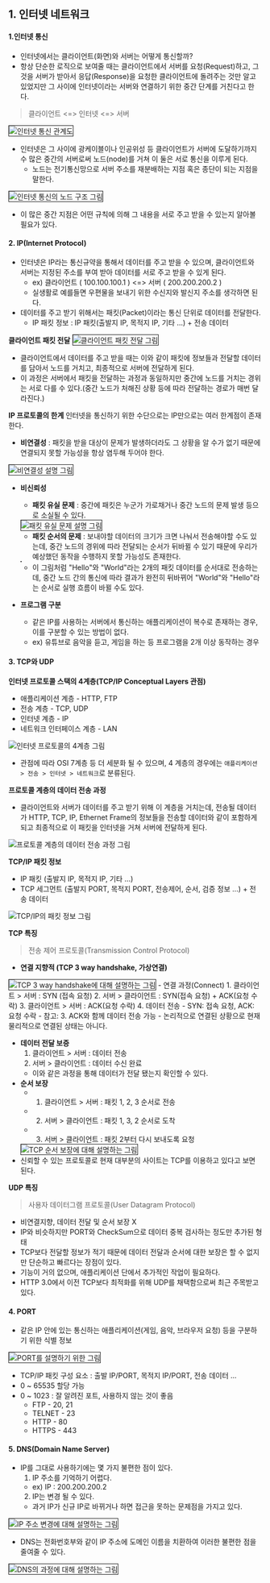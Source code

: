 ## 1. 인터넷 네트워크
#### 1.인터넷 통신
- 인터넷에서는 클라이언트(화면)와 서버는 어떻게 통신할까?
- 항상 단순한 로직으로 보여줄 때는 클라이언트에서 서버를 요청(Request)하고, 그것을 서버가 받아서 응답(Response)을 요청한 클라이언트에 돌려주는 것만 알고 있었지만 그 사이에 인터넷이라는 서버와 연결하기 위한 중간 단계를 거친다고 한다.
> 클라이언트 <=> 인터넷 <=> 서버

<img src="https://user-images.githubusercontent.com/77887712/165696558-2ec20073-44b9-479e-ad63-a94b31d56c80.png" alt="인터넷 통신 관계도" border="1px">

- 인터넷은 그 사이에 광케이블이나 인공위성 등 클라이언트가 서버에 도달하기까지 수 많은 중간의 서버로써 노드(node)를 거쳐 이 둘은 서로 통신을 이루게 된다.
  - 노드는 전기통신망으로 서버 주소를 재분배하는 지점 혹은 종단이 되는 지점을 말한다.

<img src="https://user-images.githubusercontent.com/77887712/165698406-f7155e9c-0537-4c24-bbec-6e76a1aaa83a.png" alt="인터넷 통신의 노드 구조 그림" border="1px">


- 이 많은 중간 지점은 어떤 규칙에 의해 그 내용을 서로 주고 받을 수 있는지 알아볼 필요가 있다.

#### 2. IP(Internet Protocol)
- 인터넷은 IP라는 통신규약을 통해서 데이터를 주고 받을 수 있으며, 클라이언트와 서버는 지정된 주소를 부여 받아 데이터를 서로 주고 받을 수 있게 된다.
  - ex) 클라이언트 ( 100.100.100.1 ) <=> 서버 ( 200.200.200.2 )
  - 실생활로 예를들면 우편물을 보내기 위한 수신지와 발신지 주소를 생각하면 된다.
- 데이터를 주고 받기 위해서는 패킷(Packet)이라는 통신 단위로 데이터를 전달한다.
  - IP 패킷 정보 : IP 패킷(출발지 IP, 목적지 IP, 기타 ...) + 전송 데이터

**클라이언트 패킷 전달**
<img src="https://user-images.githubusercontent.com/77887712/165705846-775afc43-fbc3-4b4b-b181-359f2c3c9379.png" alt="클라이언트 패킷 전달 그림" border="1px">

- 클라이언트에서 데이터를 주고 받을 때는 이와 같이 패킷에 정보들과 전달할 데이터를 담아서 노드를 거치고, 최종적으로 서버에 전달하게 된다.
- 이 과정은 서버에서 패킷을 전달하는 과정과 동일하지만 중간에 노드를 거치는 경위는 서로 다를 수 있다.(중간 노드가 처해진 상황 등에 따라 전달하는 경로가 매번 달라진다.)

**IP 프로토콜의 한계**
인터넷을 통신하기 위한 수단으로는 IP만으로는 여러 한계점이 존재한다.
- **비연결성** : 패킷을 받을 대상이 문제가 발생하더라도 그 상황을 알 수가 없기 때문에 연결되지 못할 가능성을 항상 염두해 두어야 한다.
<img src="https://user-images.githubusercontent.com/77887712/165709713-330ab3f7-75e4-452c-a6f6-46f1ec188018.png" alt="비연결성 설명 그림" border="1px">

- **비신뢰성**
  - **패킷 유실 문제** : 중간에 패킷은 누군가 가로채거나 중간 노드의 문제 발생 등으로 소실될 수 있다.

  <img src="https://user-images.githubusercontent.com/77887712/165710048-b64f7b76-5280-4fec-8452-2e08c0a698c1.png" alt="패킷 유실 문제 설명 그림" border="1px">

  - **패킷 순서의 문제** : 보내야할 데이터의 크기가 크면 나눠서 전송해야할 수도 있는데, 중간 노드의 경위에 따라 전달되는 순서가 뒤바뀔 수 있기 때문에 우리가 예상했던 동작을 수행하지 못할 가능성도 존재한다.

  <img src="https://user-images.githubusercontent.com/77887712/165710347-26618e4d-48be-4374-a9e4-f49fefb22886.png" alt="" border="1px">

  - 이 그림처럼 "Hello"와 "World"라는 2개의 패킷 데이터를 순서대로 전송하는데, 중간 노드 간의 통신에 따라 결과가 완전히 뒤바뀌어 "World"와 "Hello"라는 순서로 실행 흐름이 바뀔 수도 있다.

- **프로그램 구분**
  - 같은 IP를 사용하는 서버에서 통신하는 애플리케이션이 복수로 존재하는 경우, 이를 구분할 수 있는 방법이 없다.
  - ex) 유튜브로 음악을 듣고, 게임을 하는 등 프로그램을 2개 이상 동작하는 경우


#### 3. TCP와 UDP
**인터넷 프로토콜 스택의 4계층(TCP/IP Conceptual Layers 관점)**
- 애플리케이션 계층 - HTTP, FTP
- 전송 계층 - TCP, UDP
- 인터넷 계층 - IP
- 네트워크 인터페이스 계층 - LAN

<img src="https://user-images.githubusercontent.com/77887712/165713565-97ff6494-55a5-4fc0-8289-a3e97eef806a.png" alt="인터넷 프로토콜의 4계층 그림">


- 관점에 따라 OSI 7계층 등 더 세분화 될 수 있으며, 4 계층의 경우에는 `애플리케이션 > 전송 > 인터넷 > 네트워크`로 분류된다.

**프로토콜 계층의 데이터 전송 과정**

- 클라이언트와 서버가 데이터를 주고 받기 위해 이 계층을 거치는데, 전송될 데이터가 HTTP, TCP, IP, Ethernet Frame의 정보들을 전송할 데이터와 같이 포함하게 되고 최종적으로 이 패킷을 인터넷을 거쳐 서버에 전달하게 된다.
<img src="https://user-images.githubusercontent.com/77887712/165720445-5e2631f7-5a0b-4b28-88df-26c49568b488.png" alt="프로토콜 계층의 데이터 전송 과정 그림">



**TCP/IP 패킷 정보**
- IP 패킷 (출발지 IP, 목적지 IP, 기타 ...)
- TCP 세그먼트 (출발지 PORT, 목적지 PORT, 전송제어, 순서, 검증 정보 ...) + 전송 데이터
<img src="https://user-images.githubusercontent.com/77887712/165721280-740b2d29-edcc-4352-86ff-9e5bedb9b28b.png" alt="TCP/IP의 패킷 정보 그림">


**TCP 특징**
> 전송 제어 프로토콜(Transmission Control Protocol)

- **연결 지향적 (TCP 3 way handshake, 가상연결)**
<img src="https://user-images.githubusercontent.com/77887712/165724187-a0fe3184-64d5-4ef4-aa8b-3edf2b335926.png" alt="TCP 3 way handshake에 대해 설명하는 그림" border="1px">
  - 연결 과정(Connect)
    1. 클라이언트 > 서버 : SYN (접속 요청)
    2. 서버 > 클라이언트 :  SYN(접속 요청) + ACK(요청 수락)
    3. 클라이언트 > 서버 :  ACK(요청 수락)
    4. 데이터 전송
  - SYN: 접속 요청, ACK: 요청 수락
  - 참고: 3. ACK와 함께 데이터 전송 가능
  - 논리적으로 연결된 상황으로 현재 물리적으로 연결된 상태는 아니다.

- **데이터 전달 보증**
  1. 클라이언트 > 서버 : 데이터 전송
  2. 서버 > 클라이언트 : 데이터 수신 완료
  - 이와 같은 과정을 통해 데이터가 전달 됐는지 확인할 수 있다.
- **순서 보장**
  - 1. 클라이언트 > 서버 : 패킷 1, 2, 3 순서로 전송
  - 2. 서버 > 클라이언트 : 패킷 1, 3, 2 순서로 도착
  - 3. 서버 > 클라이언트 : 패킷 2부터 다시 보내도록 요청
  <img src="https://user-images.githubusercontent.com/77887712/165725824-db44afed-a0ab-4232-a5eb-295ad34badcc.png" alt="TCP 순서 보장에 대해 설명하는 그림" border="1px">
- 신뢰할 수 있는 프로토콜로 현재 대부분의 사이트는 TCP를 이용하고 있다고 보면 된다.

**UDP 특징**
> 사용자 데이터그램 프로토콜(User Datagram Protocol)
- 비연결지향, 데이터 전달 및 순서 보장 X
- IP와 비슷하지만 PORT와 CheckSum으로 데이터 중복 검사하는 정도만 추가된 형태
- TCP보다 전달할 정보가 적기 때문에 데이터 전달과 순서에 대한 보장은 할 수 없지만 단순하고 빠르다는 장점이 있다.
- 기능이 거의 없으며, 애플리케이션 단에서 추가적인 작업이 필요하다.
- HTTP 3.0에서 이전 TCP보다 최적화를 위해 UDP를 채택함으로써 최근 주목받고 있다.

#### 4. PORT
- 같은 IP 안에 있는 통신하는 애플리케이션(게임, 음악, 브라우저 요청) 등을 구분하기 위한 식별 정보

<img src="https://user-images.githubusercontent.com/77887712/165731041-bbbbaa0e-99b7-486b-972c-d32b8148147b.png" alt="PORT를 설명하기 위한 그림" border="1px">

- TCP/IP 패킷 구성 요소 : 출발 IP/PORT, 목적지 IP/PORT, 전송 데이터 ...
- 0 ~ 65535 할당 가능
- 0 ~ 1023 : 잘 알려진 포트, 사용하지 않는 것이 좋음
  - FTP - 20, 21
  - TELNET - 23
  - HTTP - 80
  - HTTPS - 443

#### 5. DNS(Domain Name Server)
- IP를 그대로 사용하기에는 몇 가지 불편한 점이 있다.
  1. IP 주소를 기억하기 어렵다.
    - ex) IP : 200.200.200.2
  2. IP는 변경 될 수 있다.
    - 과거 IP가 신규 IP로 바뀌거나 하면 접근을 못하는 문제점을 가지고 있다.
<img src="https://user-images.githubusercontent.com/77887712/165731862-5e618c77-e485-4358-9825-98b1068fd326.png" alt="IP 주소 변경에 대해 설명하는 그림" border="1px">

- DNS는 전화번호부와 같이 IP 주소에 도메인 이름을 치환하여 이러한 불편한 점을 줄여줄 수 있다.
<img src="https://user-images.githubusercontent.com/77887712/165733323-5c52d322-d405-4e63-bded-21c89a81ba75.png" alt="DNS의 과정에 대해 설명하는 그림" border="1px">